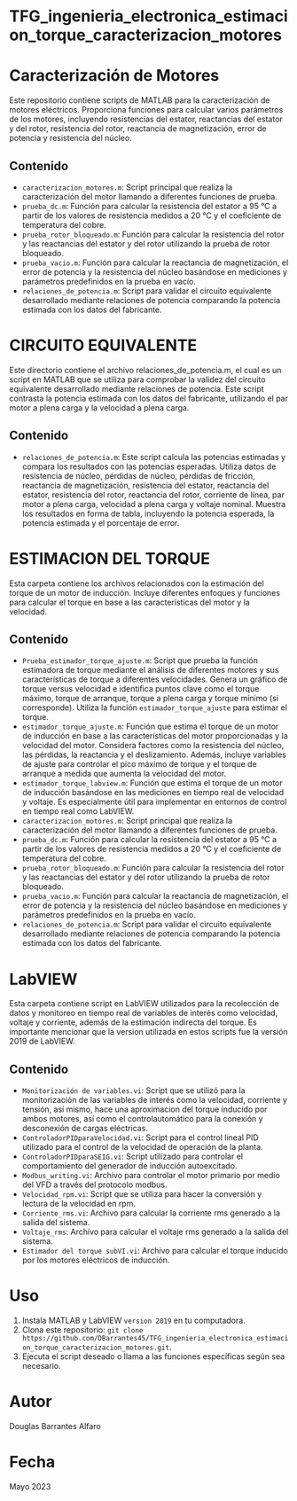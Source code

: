 # TFG_ingenieria_electronica_estimacion_torque_caracterizacion_motores

# Caracterización de Motores

Este repositorio contiene scripts de MATLAB para la caracterización de motores eléctricos. Proporciona funciones para calcular varios parámetros de los motores, incluyendo resistencias del estator, reactancias del estator y del rotor, resistencia del rotor, reactancia de magnetización, error de potencia y resistencia del núcleo.

## Contenido

- `caracterizacion_motores.m`: Script principal que realiza la caracterización del motor llamando a diferentes funciones de prueba.
- `prueba_dc.m`: Función para calcular la resistencia del estator a 95 °C a partir de los valores de resistencia medidos a 20 °C y el coeficiente de temperatura del cobre.
- `prueba_rotor_bloqueado.m`: Función para calcular la resistencia del rotor y las reactancias del estator y del rotor utilizando la prueba de rotor bloqueado.
- `prueba_vacio.m`: Función para calcular la reactancia de magnetización, el error de potencia y la resistencia del núcleo basándose en mediciones y parámetros predefinidos en la prueba en vacío.
- `relaciones_de_potencia.m`: Script para validar el circuito equivalente desarrollado mediante relaciones de potencia comparando la potencia estimada con los datos del fabricante.

# CIRCUITO EQUIVALENTE
Este directorio contiene el archivo relaciones_de_potencia.m, el cual es un script en MATLAB que se utiliza para comprobar la validez del circuito equivalente desarrollado mediante relaciones de potencia. Este script contrasta la potencia estimada con los datos del fabricante, utilizando el par motor a plena carga y la velocidad a plena carga.

## Contenido

- `relaciones_de_potencia.m`: Este script calcula las potencias estimadas y compara los resultados con las potencias esperadas. Utiliza datos de resistencia de núcleo, pérdidas de núcleo, pérdidas de fricción, reactancia de magnetización, resistencia del estator, reactancia del estator, resistencia del rotor, reactancia del rotor, corriente de línea, par motor a plena carga, velocidad a plena carga y voltaje nominal. Muestra los resultados en forma de tabla, incluyendo la potencia esperada, la potencia estimada y el porcentaje de error.

# ESTIMACION DEL TORQUE

Esta carpeta contiene los archivos relacionados con la estimación del torque de un motor de inducción. Incluye diferentes enfoques y funciones para calcular el torque en base a las características del motor y la velocidad.

## Contenido

- `Prueba_estimador_torque_ajuste.m`: Script que prueba la función estimadora de torque mediante el análisis de diferentes motores y sus características de torque a diferentes velocidades. Genera un gráfico de torque versus velocidad e identifica puntos clave como el torque máximo, torque de arranque, torque a plena carga y torque mínimo (si corresponde). Utiliza la función `estimador_torque_ajuste` para estimar el torque.
- `estimador_torque_ajuste.m`: Función que estima el torque de un motor de inducción en base a las características del motor proporcionadas y la velocidad del motor. Considera factores como la resistencia del núcleo, las pérdidas, la reactancia y el deslizamiento. Además, incluye variables de ajuste para controlar el pico máximo de torque y el torque de arranque a medida que aumenta la velocidad del motor.
- `estimador_torque_labview.m`: Función que estima el torque de un motor de inducción basándose en las mediciones en tiempo real de velocidad y voltaje. Es especialmente útil para implementar en entornos de control en tiempo real como LabVIEW.
- `caracterizacion_motores.m`: Script principal que realiza la caracterización del motor llamando a diferentes funciones de prueba.
- `prueba_dc.m`: Función para calcular la resistencia del estator a 95 °C a partir de los valores de resistencia medidos a 20 °C y el coeficiente de temperatura del cobre.
- `prueba_rotor_bloqueado.m`: Función para calcular la resistencia del rotor y las reactancias del estator y del rotor utilizando la prueba de rotor bloqueado.
- `prueba_vacio.m`: Función para calcular la reactancia de magnetización, el error de potencia y la resistencia del núcleo basándose en mediciones y parámetros predefinidos en la prueba en vacío.
- `relaciones_de_potencia.m`: Script para validar el circuito equivalente desarrollado mediante relaciones de potencia comparando la potencia estimada con los datos del fabricante.

# LabVIEW

Esta carpeta contiene script en LabVIEW utilizados para la recolección de datos y monitoreo en tiempo real de variables de interés como velocidad, voltaje y corriente, además de la estimación indirecta del torque. Es importante mencionar que la version utilizada en estos scripts fue la versión 2019 de LabVIEW.

## Contenido

- `Monitorización de variables.vi`: Script que se utilizó para la monitorización de las variables de interés como la velocidad, corriente y tensión, así mismo, hace una aproximacion del torque inducido por ambos motores, así como el controlautomático para la conexión y desconexión de cargas eléctricas.
- `ControladorPIDparaVelocidad.vi`: Script para el control lineal PID utilizado para el control de la velocidad de operación de la planta.
- `ControladorPIDparaSEIG.vi`: Script utilizado para controlar el comportamiento del generador de inducción autoexcitado.
- `Modbus_writing.vi`: Archivo para controlar el motor primario por medio del VFD a través del protocolo modbus.
- `Velocidad_rpm.vi`: Script que se utiliza para hacer la conversión y lectura de la velocidad en rpm.
- `Corriente_rms.vi`: Archivo para calcular la corriente rms generado a la salida del sistema.
- `Voltaje_rms`: Archivo para calcular el voltaje rms generado a la salida del sistema.
- `Estimador del torque subVI.vi`: Archivo para calcular el torque inducido por los motores eléctricos de inducción.

# Uso

1. Instala MATLAB y LabVIEW `version 2019` en tu computadora.
2. Clona este repositorio: `git clone https://github.com/DBarrantes45/TFG_ingenieria_electronica_estimacion_torque_caracterizacion_motores.git`.
3. Ejecuta el script deseado o llama a las funciones específicas según sea necesario.

# Autor

Douglas Barrantes Alfaro

# Fecha

Mayo 2023
